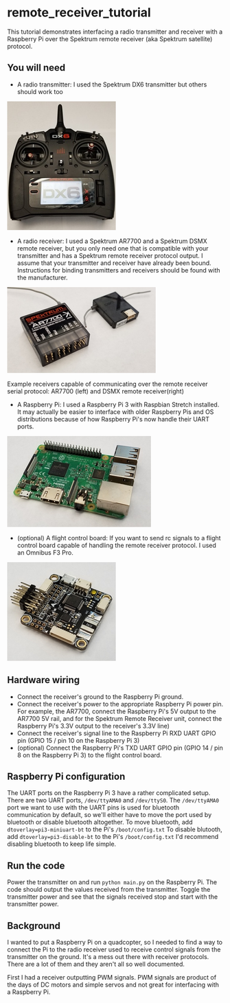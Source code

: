 # remote_receiver_tutorial

This tutorial demonstrates interfacing a radio transmitter and receiver with a
Raspberry Pi over the Spektrum remote receiver (aka Spektrum satellite)
protocol.

## You will need
* A radio transmitter: I used the Spektrum DX6 transmitter but others should
work too

![](img/transmitter.jpg)


* A radio receiver: I used a Spektrum AR7700 and a Spektrum DSMX remote
receiver, but you only need one that is compatible with
your transmitter and has a Spektrum remote receiver protocol output. I assume
that your transmitter and receiver have already been bound. Instructions
for binding transmitters and receivers should be found with the manufacturer.

![](img/receiver.jpg)

Example receivers capable of communicating over the remote receiver serial
protocol: AR7700 (left) and DSMX remote receiver(right)

* A Raspberry Pi: I used a Raspberry Pi 3 with Raspbian Stretch installed.
It may actually be easier to interface with older Raspberry Pis and OS 
distributions because of how Raspberry Pi's now handle their UART ports.

![](img/rpi.jpg)

* (optional) A flight control board: If you want to send rc signals to a flight
control board capable of handling the remote receiver protocol. I used an
Omnibus F3 Pro.

![](img/flight_control_board.jpg)

## Hardware wiring
* Connect the receiver's ground to the Raspberry Pi ground.
* Connect the receiver's power to the appropriate Raspberry Pi power
pin. For example, the AR7700, connect the Raspberry Pi's 5V output to the
AR7700 5V rail, and for the Spektrum Remote Receiver unit, connect the
Raspberry Pi's 3.3V output to the receiver's 3.3V line)
* Connect the receiver's signal line to the Raspberry Pi RXD UART GPIO pin
(GPIO 15 / pin 10 on the Raspberry Pi 3)
* (optional) Connect the Raspberry Pi's TXD UART GPIO pin (GPIO 14 / pin 8 on
the Raspberry Pi 3) to the flight control board.

## Raspberry Pi configuration
The UART ports on the Raspberry Pi 3 have a rather complicated setup.
There are two UART ports, `/dev/ttyAMA0` and `/dev/ttyS0`. 
The `/dev/ttyAMA0` port we want to use with the UART pins is used for 
bluetooth communication by default, so we'll either have to move the port used
by bluetooth or disable bluetooth altogether.
To move bluetooth, add
`dtoverlay=pi3-miniuart-bt` to the Pi's `/boot/config.txt`
To disable blutooth, add
`dtoverlay=pi3-disable-bt` to the Pi's `/boot/config.txt`
I'd recommend disabling bluetooth to keep life simple.

## Run the code
Power the transmitter on and run `python main.py` on the Raspberry Pi. The code
should output the values received from the transmitter. Toggle the transmitter
power and see that the signals received stop and start with the transmitter
power.

## Background
I wanted to put a Raspberry Pi on a quadcopter, so I needed to find a way to
connect the Pi to the radio receiver used to receive control signals from the
transmitter on the ground. It's a mess out there with receiver protocols. There
are a lot of them and they aren't all so well documented.

First I had a receiver outputting PWM signals. PWM signals are product of the
days of DC motors and simple servos and not great for interfacing with a
Raspberry Pi.

